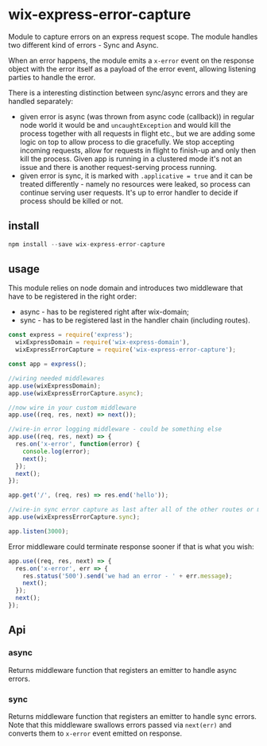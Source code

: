 # wix-express-error-capture

Module to capture errors on an express request scope. The module handles two different kind of errors - Sync and Async.

When an error happens, the module emits a ```x-error``` event on the response object with the error itself as a payload of the error event, allowing listening parties to handle the error.

There is a interesting distinction between sync/async errors and they are handled separately:
 - given error is async (was thrown from async code (callback)) in regular node world it would be and `uncaughtException` and would kill the process together with all requests in flight etc., but we are adding some logic on top to allow process to die gracefully. We stop accepting incoming requests, allow for requests in flight to finish-up and only then kill the process. Given app is running in a clustered mode it's not an issue and there is another request-serving process running.
 - given error is sync, it is marked with `.applicative = true` and it can be treated differently - namely no resources were leaked, so process can continue serving user requests. It's up to error handler to decide if process should be killed or not.

## install

```js
npm install --save wix-express-error-capture
```

## usage

This module relies on node domain and introduces two middleware that have to be registered in the right order:
 - async - has to be registered right after wix-domain;
 - sync - has to be registered last in the handler chain (including routes).

```js
const express = require('express');
  wixExpressDomain = require('wix-express-domain'),
  wixExpressErrorCapture = require('wix-express-error-capture');

const app = express();

//wiring needed middlewares
app.use(wixExpressDomain);
app.use(wixExpressErrorCapture.async);

//now wire in your custom middleware
app.use((req, res, next) => next());

//wire-in error logging middleware - could be something else
app.use((req, res, next) => {
  res.on('x-error', function(error) {
    console.log(error);
    next();
  });
  next();
});

app.get('/', (req, res) => res.end('hello'));

//wire-in sync error capture as last after all of the other routes or middlewares
app.use(wixExpressErrorCapture.sync);

app.listen(3000);
```

Error middleware could terminate response sooner if that is what you wish:

```js
app.use((req, res, next) => {
  res.on('x-error', err => {
    res.status('500').send('we had an error - ' + err.message);
    next(); 
  });
  next();
});
```

## Api

### async
Returns middleware function that registers an emitter to handle async errors.

### sync
Returns middleware function that registers an emitter to handle sync errors. Note that this middleware swallows errors passed via `next(err)` and converts them to `x-error` event emitted on response.

